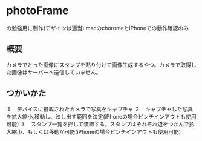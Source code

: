 # photoFrame
の勉強用に制作(デザインは適当)
macのchoromeとiPhoneでの動作確認のみ

## 概要
カメラでとった画像にスタンプを貼り付けて画像生成するやつ。カメラで取得した画像はサーバーへ送信していません。

## つかいかた
１　デバイスに搭載されたカメラで写真をキャプチャ
２　キャプチャした写真を拡大縮小,移動し、映し出す範囲を決定(iPhoneの場合ピンチインアウトも使用可能)
３　スタンプ一覧を押して装飾する。スタンプはそれぞれ辺をつかんで拡大縮小、もしくは移動が可能(iPhoneの場合ピンチインアウトも使用可能)
